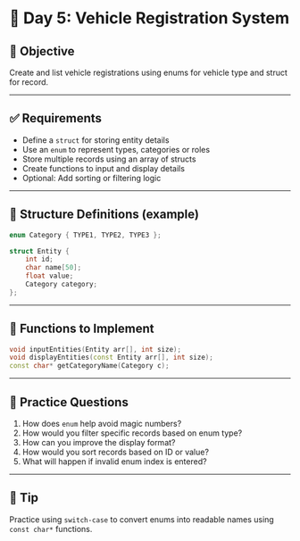 # 📘 Day 5: Vehicle Registration System

## 🧠 Objective
Create and list vehicle registrations using enums for vehicle type and struct for record.

---

## ✅ Requirements

- Define a `struct` for storing entity details
- Use an `enum` to represent types, categories or roles
- Store multiple records using an array of structs
- Create functions to input and display details
- Optional: Add sorting or filtering logic

---

## 🧱 Structure Definitions (example)

```cpp
enum Category { TYPE1, TYPE2, TYPE3 };

struct Entity {
    int id;
    char name[50];
    float value;
    Category category;
};
```

---

## 🔨 Functions to Implement

```cpp
void inputEntities(Entity arr[], int size);
void displayEntities(const Entity arr[], int size);
const char* getCategoryName(Category c);
```

---

## 🧪 Practice Questions

1. How does `enum` help avoid magic numbers?
2. How would you filter specific records based on enum type?
3. How can you improve the display format?
4. How would you sort records based on ID or value?
5. What will happen if invalid enum index is entered?

---

## 🧠 Tip
Practice using `switch-case` to convert enums into readable names using `const char*` functions.